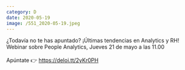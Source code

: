 ```yaml
--- 
category: D 
date: 2020-05-19 
image: /551_2020-05-19.jpeg 
--- 
```


¿Todavía no te has apuntado? ¡Últimas tendencias en Analytics y RH! Webinar sobre People Analytics, Jueves 21 de mayo a las 11.00<br><br>Apúntate 👉 https://deloi.tt/2yKr0PH